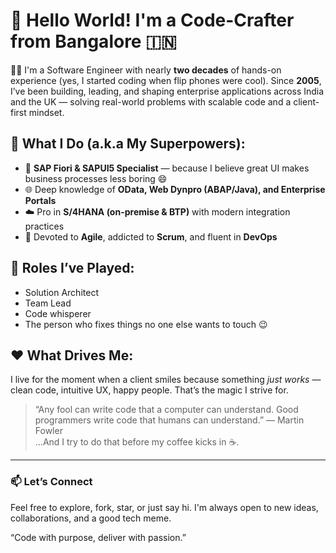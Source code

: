 <!-- ## Hey everyone, I'm 'Jakes2255', aka Arun Jacob 👋-->

# 👋 Hello World! I'm a Code-Crafter from Bangalore 🇮🇳

🧑‍💻 I'm a Software Engineer with nearly **two decades** of hands-on experience (yes, I started coding when flip phones were cool). Since **2005**, I’ve been building, leading, and shaping enterprise applications across India and the UK — solving real-world problems with scalable code and a client-first mindset.

## 💼 What I Do (a.k.a My Superpowers):
- 🧠 **SAP Fiori & SAPUI5 Specialist** — because I believe great UI makes business processes less boring 😄  
- 🌐 Deep knowledge of **OData, Web Dynpro (ABAP/Java), and Enterprise Portals**  
- ☁️ Pro in **S/4HANA (on-premise & BTP)** with modern integration practices  
- 🔁 Devoted to **Agile**, addicted to **Scrum**, and fluent in **DevOps**

## 🚀 Roles I’ve Played:
- Solution Architect  
- Team Lead  
- Code whisperer  
- The person who fixes things no one else wants to touch 😉

## ❤️ What Drives Me:
I live for the moment when a client smiles because something *just works* — clean code, intuitive UX, happy people. That’s the magic I strive for.

> “Any fool can write code that a computer can understand. Good programmers write code that humans can understand.” — Martin Fowler  
> ...And I try to do that before my coffee kicks in ☕.

---

### 📫 Let’s Connect
Feel free to explore, fork, star, or just say hi. I'm always open to new ideas, collaborations, and a good tech meme.

“Code with purpose, deliver with passion.”

<!--
**jakes2255/jakes2255** is a ✨ _special_ ✨ repository because its `README.md` (this file) appears on your GitHub profile.


Here are some ideas to get you started:

- 🔭 I’m currently working on ...
- 🌱 I’m currently learning ...
- 👯 I’m looking to collaborate on ...
- 🤔 I’m looking for help with ...
- 💬 Ask me about ...
- 📫 How to reach me: ...
- 😄 Pronouns: ...
- ⚡ Fun fact: ...
-->

